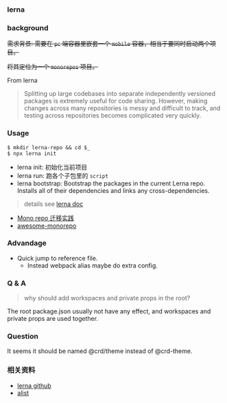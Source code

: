 ### lerna

### background

~~需求背景: 需要在 `pc` 端容器里嵌套一个 `mobile` 容器，相当于要同时启动两个项目。~~

~~将其定位为一个 `monorepos` 项目。~~

From lerna

> Splitting up large codebases into separate independently versioned packages is extremely useful for code sharing. However, making changes across many repositories is messy and difficult to track, and testing across repositories becomes complicated very quickly.

### Usage

```
$ mkdir lerna-repo && cd $_
$ npx lerna init
```

* lerna init: 初始化当前项目
* lerna run: 跑各个子包里的 `script`
* lerna bootstrap: Bootstrap the packages in the current Lerna repo. Installs all of their dependencies and links any cross-dependencies.

> details see [lerna doc](https://lerna.js.org/)


* [Mono repo 迁移实践](https://medium.com/@banyudu/mono-repo-%E8%BF%81%E7%A7%BB%E5%AE%9E%E8%B7%B5-eaf955aaf4d7)
* [awesome-monorepo](https://github.com/korfuri/awesome-monorepo)

### Advandage

* Quick jump to reference file.
  * Instead webpack alias maybe do extra config.

### Q & A

> why should add workspaces and private props in the root?

The root package.json usually not have any effect, and workspaces and private props are used together.

### Question

It seems it should be named @crd/theme instead of @crd-theme.

### 相关资料

* [lerna github](https://github.com/lerna)
* [alist](https://github.com/alibaba/alist)


